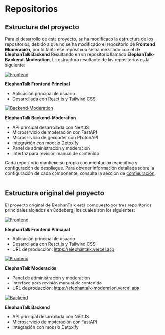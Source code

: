 # Repositorios

## Estructura del proyecto

Para el desarrollo de este proyecto, se ha modificado la estructura de los repositorios; debido a que no se ha modificado el repositorio de **Frontend Moderación**, por lo tanto ese repositorio se ha mezclado con el de **ElephanTalk Backend** Resultando en un repositorio llamado **ElephanTalk-Backend-Moderation**, La estructura resultante de los repositorios es la siguiente:

[![Frontend](https://badgen.net/badge/Frontend/ElephanTalk%20Principal%20App/blue?icon=https://codeberg.org/Codeberg/Design/raw/branch/main/logo/icon/svg/codeberg-logo_icon_blue.svg)](https://codeberg.org/KevinC911/ElephanTalk-Frontend)

**ElephanTalk Frontend Principal**

- Aplicación principal de usuario
- Desarrollada con React.js y Tailwind CSS

[![Backend-Moderation](https://badgen.net/badge/Backend/ElephanTalk%20API/blue?icon=https://codeberg.org/Codeberg/Design/raw/branch/main/logo/icon/svg/codeberg-logo_icon_blue.svg)](https://codeberg.org/KevinC911/ElephanTalk-Backend-Moderation)

**ElephanTalk Backend-Moderation**

- API principal desarrollada con NestJS
- Microservicio de moderación con FastAPI
- Microservicio de geocoder con PhotonAPI
- Integración con modelo Detoxify
- Panel de administración y moderación
- Interfaz para revisión manual de contenido

Cada repositorio mantiene su propia documentación específica y configuración de despliegue. Para obtener información detallada sobre la configuración de cada componente, consulta la sección de [configuración](setup/index.md).

---

## Estructura original del proyecto

El proyecto original de ElephanTalk está compuesto por tres repositorios principales alojados en Codeberg, los cuales son los siguientes:

[![Frontend](https://badgen.net/badge/Frontend/ElephanTalk%20Principal%20App/blue?icon=https://codeberg.org/Codeberg/Design/raw/branch/main/logo/icon/svg/codeberg-logo_icon_blue.svg)](https://codeberg.org/kevocodes/ElephanTalk-Frontend)

**ElephanTalk Frontend Principal**

- Aplicación principal de usuario
- Desarrollada con React.js y Tailwind CSS
- URL de producción: https://elephantalk.vercel.app

[![Frontend](https://badgen.net/badge/Frontend/ElephanTalk%20Moderation/blue?icon=https://codeberg.org/Codeberg/Design/raw/branch/main/logo/icon/svg/codeberg-logo_icon_blue.svg)](https://codeberg.org/kevocodes/ElephanTalk-Moderation)

**ElephanTalk Moderación**

- Panel de administración y moderación
- Interface para revisión manual de contenido
- URL de producción: https://elephantalk-moderation.vercel.app

[![Backend](https://badgen.net/badge/Backend/ElephanTalk%20API/blue?icon=https://codeberg.org/Codeberg/Design/raw/branch/main/logo/icon/svg/codeberg-logo_icon_blue.svg)](https://codeberg.org/kevocodes/ElephanTalk-Backend)

**ElephanTalk Backend**

- API principal desarrollada con NestJS
- Microservicio de moderación con FastAPI
- Integración con modelo Detoxify

